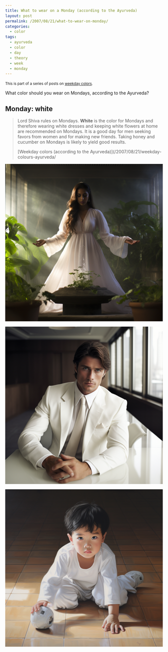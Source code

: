 ```yaml
---
title: What to wear on a Monday (according to the Ayurveda)
layout: post
permalink: /2007/08/21/what-to-wear-on-monday/
categories:
  - color
tags:
  - ayurveda
  - color
  - day
  - theory
  - week
  - monday
---
```


<small>This is part of a series of posts on [weekday colors](/tag/ayurveda/).</small>

What color should you wear on Mondays, according to the Ayurveda?

## Monday: white

> Lord Shiva rules on Mondays. <strong>White</strong> is the color for Mondays and therefore wearing white dresses and keeping white flowers at home are recommended on Mondays. It is a good day for men seeking favors from women and for making new friends. Taking honey and cucumber on Mondays is likely to yield good results. 
> 
> [Weekday colors (according to the Ayurveda)](/2007/08/21/weekday-colours-ayurveda/

![woman wearing white dress](/wp-content/uploads/2007/08/pforret_woman_wearing_white_dress_ayurveda_604012e4-44cb-4ce4-a36d-2e9c69dec4ea.png)

![man wearing white suit](/wp-content/uploads/2007/08/pforret_man_wearing_white_suit_business_serious_meeting_room_of_5f4a036c-45d1-42a1-9783-7362173d3088.png)

![kid dressed in white](/wp-content/uploads/2007/08/pforret_asian_kid_playing_on_the_floor_dressed_in_all_white_pho_4578ef65-87fc-48aa-b7df-37f8a3e1a6de.png)